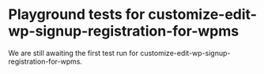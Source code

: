 # Playground tests for customize-edit-wp-signup-registration-for-wpms
We are still awaiting the first test run for customize-edit-wp-signup-registration-for-wpms.

